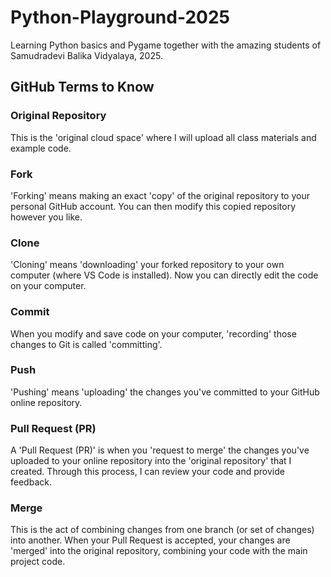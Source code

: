 # Python-Playground-2025
Learning Python basics and Pygame together with the amazing students of Samudradevi Balika Vidyalaya, 2025.

## GitHub Terms to Know

### Original Repository
This is the 'original cloud space' where I will upload all class materials and example code.

### Fork
'Forking' means making an exact 'copy' of the original repository to your personal GitHub account. You can then modify this copied repository however you like.

### Clone
'Cloning' means 'downloading' your forked repository to your own computer (where VS Code is installed). Now you can directly edit the code on your computer.

### Commit
When you modify and save code on your computer, 'recording' those changes to Git is called 'committing'.

### Push
'Pushing' means 'uploading' the changes you've committed to your GitHub online repository.

### Pull Request (PR)
A 'Pull Request (PR)' is when you 'request to merge' the changes you've uploaded to your online repository into the 'original repository' that I created. Through this process, I can review your code and provide feedback.

### Merge
This is the act of combining changes from one branch (or set of changes) into another. When your Pull Request is accepted, your changes are 'merged' into the original repository, combining your code with the main project code.
